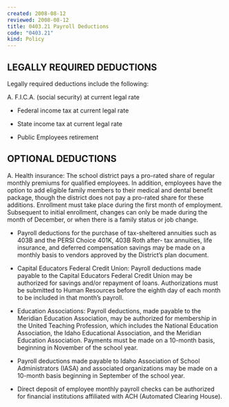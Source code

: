 ```yaml
---
created: 2008-08-12
reviewed: 2008-08-12
title: 0403.21 Payroll Deductions
code: "0403.21"
kind: Policy
---
```


## LEGALLY REQUIRED DEDUCTIONS

Legally required deductions include the following:

A. F.I.C.A. (social security) at current legal rate

- Federal income tax at current legal rate

- State income tax at current legal rate

- Public Employees retirement

## OPTIONAL DEDUCTIONS

A. Health insurance: The school district pays a pro-rated share of regular monthly premiums for qualified employees. In addition, employees have the option to add eligible family members to their medical and dental benefit package, though the district does not pay a pro-rated share for these additions. Enrollment must take place during the first month of employment. Subsequent to initial enrollment, changes can only be made during the month of December, or when there is a family status or job change.

- Payroll deductions for the purchase of tax-sheltered annuities such as 403B and the PERSI Choice 401K, 403B Roth after- tax annuities, life insurance, and deferred compensation savings may be made on a monthly basis to vendors approved by the District’s plan document.

- Capital Educators Federal Credit Union: Payroll deductions made payable to the Capital Educators Federal Credit Union may be authorized for savings and/or repayment of loans. Authorizations must be submitted to Human Resources before the eighth day of each month to be included in that month’s payroll.

- Education Associations: Payroll deductions, made payable to the Meridian Education Association, may be authorized for membership in the United Teaching Profession, which includes the National Education Association, the Idaho Educational Association, and the Meridian Education Association. Payments must be made on a 10-month basis, beginning in November of the school year.

- Payroll deductions made payable to Idaho Association of School Administrators (IASA) and associated organizations may be made on a 10-month basis beginning in September of the school year.

- Direct deposit of employee monthly payroll checks can be authorized for financial institutions affiliated with ACH (Automated Clearing House).
